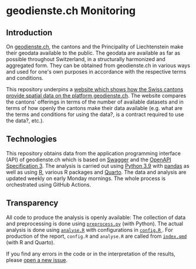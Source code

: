 # geodienste.ch Monitoring

## Introduction

On [geodienste.ch](https://geodienste.ch), the cantons and the Principality of Liechtenstein make their geodata available to the public. The geodata are available as far as possible throughout Switzerland, in a structurally harmonized and aggregated form. They can be obtained from geodienste.ch in various ways and used for one's own purposes in accordance with the respective terms and conditions.

This repository underpins a [website which shows how the Swiss cantons provide spatial data on the platform geodienste.ch](https://rastrau.github.io/geodienste-ch). The website compares the cantons' offerings in terms of the number of available datasets and in terms of how openly the cantons make their data available (e.g. what are the terms and conditions for using the data?, is a contract required to use the data?, etc.).

## Technologies

This repository obtains data from the application programming interface (API) of geodienste.ch which is based on [Swagger](https://swagger.io) and the [OpenAPI Specification 3](https://swagger.io/specification). The analysis is carried out using [Python 3.9](https://www.python.org/downloads/release/python-390) with [pandas](https://pandas.pydata.org) as well as using [R](https://www.r-project.org), various R packages and [Quarto](https://quarto.org). The data and analysis are updated weekly on early Monday mornings. The whole process is orchestrated using GitHub Actions.

## Transparency

All code to produce the analysis is openly available: The collection of data and preprocessing is done using [`preprocess.py`](https://github.com/rastrau/geodienste-ch/blob/main/preprocess.py) (with Python). The actual analysis is done using [`analyse.R`](https://github.com/rastrau/geodienste-ch/blob/main/analyse.R) with configurations in [`config.R` ](https://github.com/rastrau/geodienste-ch/blob/main/config.R). For production of the report, `config.R` and `analyse.R` are called from [`index.qmd`](https://github.com/rastrau/geodienste-ch/blob/main/index.qmd) (with R and Quarto).

If you find any errors in the code or in the interpretation of the results, please [open a new issue](https://github.com/rastrau/geodienste-ch/issues/new).
